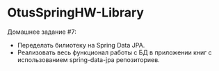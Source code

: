 # OtusSpringHW-Library

Домашнее задание #7:
- Переделать билиотеку на Spring Data JPA.
- Реализовать весь функционал работы с БД в приложении книг с использованием spring-data-jpa репозиториев.